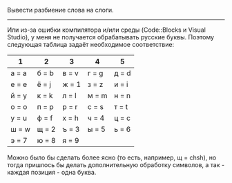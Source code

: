 Вывести разбиение слова на слоги.

---------------------------
Или из-за ошибки компилятора и/или среды (Code::Blocks и Visual Studio), у меня не получается обрабатывать русские буквы. Поэтому следующая таблица задаёт необходимое соответствие:

|1|2|3|4|5
|------|----------|----|---|---
| а = a | б = b | в = v | г = g | д = d  
| е = e | ё = j | ж = 1 | з = z | и = i  
| й = y | к = k | л = l | м = m | н = n  
| о = o | п = p | р = r | с = s | т = t  
| у = u | ф = f | х = h | ч = 4 | ц = c  
| ш = w | щ = 2 | ъ = 3 | ы = 5 | ь = 6  
| э = 7 | ю = 8 | я = 9  

Можно было бы сделать более ясно (то есть, например, щ = chsh), но тогда пришлось бы делать дополнительную обработку символов, а так - каждая позиция - одна буква.
